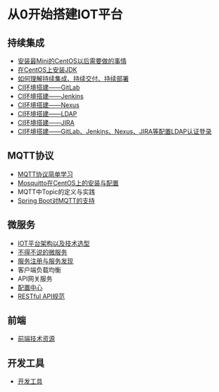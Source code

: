 # 从0开始搭建IOT平台 #

## 持续集成 ##

- [安装最Mini的CentOS以后需要做的事情](things-to-do-after-minimal-rhel-centos-installation.md)
- [在CentOS上安装JDK](install-jdk-at-centos.md)
- [如何理解持续集成、持续交付、持续部署](know-ci-cd.md)
- [CI环境搭建——GitLab](install-gitlab-at-centos.md)
- [CI环境搭建——Jenkins](install-jenkins-at-centos.md)
- [CI环境搭建——Nexus](install-nexus-at-centos.md)
- [CI环境搭建——LDAP](install-ldap-at-centos.md)
- [CI环境搭建——JIRA](install-jira-at-centos.md)
- [CI环境搭建——GitLab、Jenkins、Nexus、JIRA等配置LDAP认证登录](ci-auth-by-ldap.md)

## MQTT协议 ##

- [MQTT协议简单学习](learn-mqtt.md)
- [Mosquitto在CentOS上的安装与配置](install-mosquitto-centos.md)
- MQTT中Topic的定义与实践
- [Spring Boot对MQTT的支持](spring-boot-mqtt.md)

## 微服务 ##

- [IOT平台架构以及技术选型](iot-architecture-and-technology-selection.md)
- [不得不说的微服务](microservice-introduce.md)
- [服务注册与服务发现](service-registry-and-service-find.md)
- 客户端负载均衡
- API网关服务
- [配置中心](spring-cloud-config.md)
- [RESTful API规范](restful-api-design.md)

## 前端 ##

- [前端技术资源](front-end-tech.md)

## 开发工具 ##

- [开发工具](dev-tools.md)
